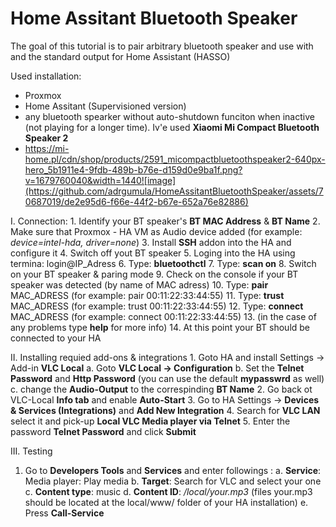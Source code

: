 # Home Assitant Bluetooth Speaker

The goal of this tutorial is to pair arbitrary bluetooth speaker and use with and the standard output for Home Assistant (HASSO)

Used installation:
- Proxmox
- Home Assitant (Supervisioned version)
- any bluetooth spearker without auto-shutdown funciton when inactive (not playing for a longer time). Iv'e used **Xiaomi Mi Compact Bluetooth Speaker 2**
- https://mi-home.pl/cdn/shop/products/2591_micompactbluetoothspeaker2-640px-hero_5b1911e4-9fdb-489b-b76e-d159d0e9ba1f.png?v=1679760040&width=1440![image](https://github.com/adrgumula/HomeAssitantBluetoothSpeaker/assets/70687019/de2e95d6-f66e-44f2-b67e-652a76e82886)


I. Connection:
    1. Identify your BT speaker's **BT MAC Address** & **BT Name**
    2. Make sure that Proxmox - HA VM as Audio device added (for example: _device=intel-hda, driver=none_)
    3. Install **SSH** addon into the HA and configure it
    4. Switch off yout BT speaker
    5. Loging into the HA using termina: login@IP_Adress
    6. Type: **bluetoothctl**
    7. Type: **scan on**
    8. Switch on your BT speaker & paring mode
    9. Check on the console if your BT speaker was detected (by name of MAC adress)
    10. Type: **pair** MAC_ADRESS (for example: pair 00:11:22:33:44:55)
    11. Type: **trust** MAC_ADRESS (for example: trust 00:11:22:33:44:55)
    12. Type: **connect** MAC_ADRESS (for example: connect 00:11:22:33:44:55)
    13. (in the case of any problems type **help** for more info)
    14. At this point your BT should be connected to your HA
    
II. Installing requied add-ons & integrations
    1. Goto HA and install Settings -> Add-in **VLC Local**
      a. Goto **VLC Local -> Configuration**
      b. Set the **Telnet Password** and **Http Password** (you can use the default **mypasswrd** as well)
      c. change the **Audio-Output** to the correspinding **BT Name**
    2. Go back ot VLC-Local **Info tab** and enable **Auto-Start**
    3. Go to HA Settings -> **Devices & Services (Integrations)** and **Add New Integration**
    4. Search for **VLC LAN** select it and pick-up **Local VLC Media player via Telnet**
    5. Enter the password **Telnet Password** and click **Submit**

III. Testing
  1. Go to **Developers Tools** and **Services** and enter followings :
     a. **Service**: Media player: Play media
     b. **Target**: Search for VLC and select your one
     c. **Content type**: music
     d. **Content ID**: _/local/your.mp3_ (files your.mp3 should be located at the local/www/ folder of your HA installation)
     e. Press **Call-Service**
     

